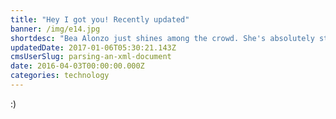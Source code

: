 ```yaml
---
title: "Hey I got you! Recently updated"
banner: /img/e14.jpg
shortdesc: "Bea Alonzo just shines among the crowd. She's absolutely stunning!"
updatedDate: 2017-01-06T05:30:21.143Z
cmsUserSlug: parsing-an-xml-document
date: 2016-04-03T00:00:00.000Z
categories: technology
---
```


:)